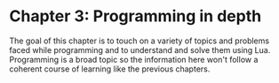 # Chapter 3: Programming in depth

The goal of this chapter is to touch on a variety of topics and problems faced while programming and to understand and solve them using Lua.
Programming is a broad topic so the information here won't follow a coherent course of learning like the previous chapters.
